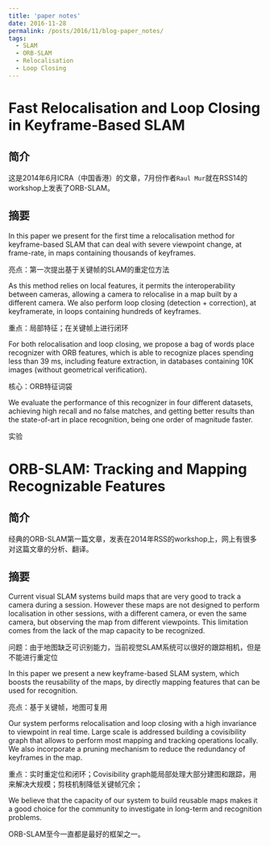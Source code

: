 ```yaml
---
title: 'paper notes'
date: 2016-11-28
permalink: /posts/2016/11/blog-paper_notes/
tags:
  - SLAM
  - ORB-SLAM
  - Relocalisation
  - Loop Closing
---
```


Fast Relocalisation and Loop Closing in Keyframe-Based SLAM
======

简介
------

这是2014年6月ICRA（中国香港）的文章，7月份作者`Raul Mur`就在RSS14的workshop上发表了ORB-SLAM。

摘要
------

In this paper we present for the first time a relocalisation method for keyframe-based SLAM that can deal with severe viewpoint change, at frame-rate, in maps containing thousands of keyframes. 

亮点：第一次提出基于关键帧的SLAM的重定位方法

As this method relies on local features, it permits the interoperability between cameras, allowing a camera to relocalise in a map built by a different camera. We also perform loop closing (detection + correction), at keyframerate, in loops containing hundreds of keyframes. 

重点：局部特征；在关键帧上进行闭环

For both relocalisation and loop closing, we propose a bag of words place recognizer with ORB features, which is able to recognize places spending less than 39 ms, including feature extraction, in databases containing 10K images (without geometrical verification). 

核心：ORB特征词袋

We evaluate the performance of this recognizer in four different datasets, achieving high recall and no false matches, and getting better results than the state-of-art in place recognition, being one order of magnitude faster.

实验


ORB-SLAM: Tracking and Mapping Recognizable Features
======

简介
------

经典的ORB-SLAM第一篇文章，发表在2014年RSS的workshop上，网上有很多对这篇文章的分析、翻译。

摘要
------

Current visual SLAM systems build maps that are very good to track a camera during a session. However these maps are not designed to perform localisation in other sessions, with a different camera, or even the same camera, but observing the map from different viewpoints. This limitation comes from the lack of the map capacity to be recognized. 

问题：由于地图缺乏可识别能力，当前视觉SLAM系统可以很好的跟踪相机，但是不能进行重定位

In this paper we present a new keyframe-based SLAM system, which boosts the reusability of the maps, by directly mapping features that can be used for recognition. 

亮点：基于关键帧，地图可复用

Our system performs relocalisation and loop closing with a high invariance to viewpoint in real time. Large scale is addressed building a covisibility graph that allows to perform most mapping and tracking operations locally. We also incorporate a pruning mechanism to reduce the redundancy of keyframes in the map. 

重点：实时重定位和闭环；Covisibility graph能局部处理大部分建图和跟踪，用来解决大规模；剪枝机制降低关键帧冗余；

We believe that the capacity of our system to build reusable maps makes it a good choice for the community to investigate in long-term and recognition problems.

ORB-SLAM至今一直都是最好的框架之一。